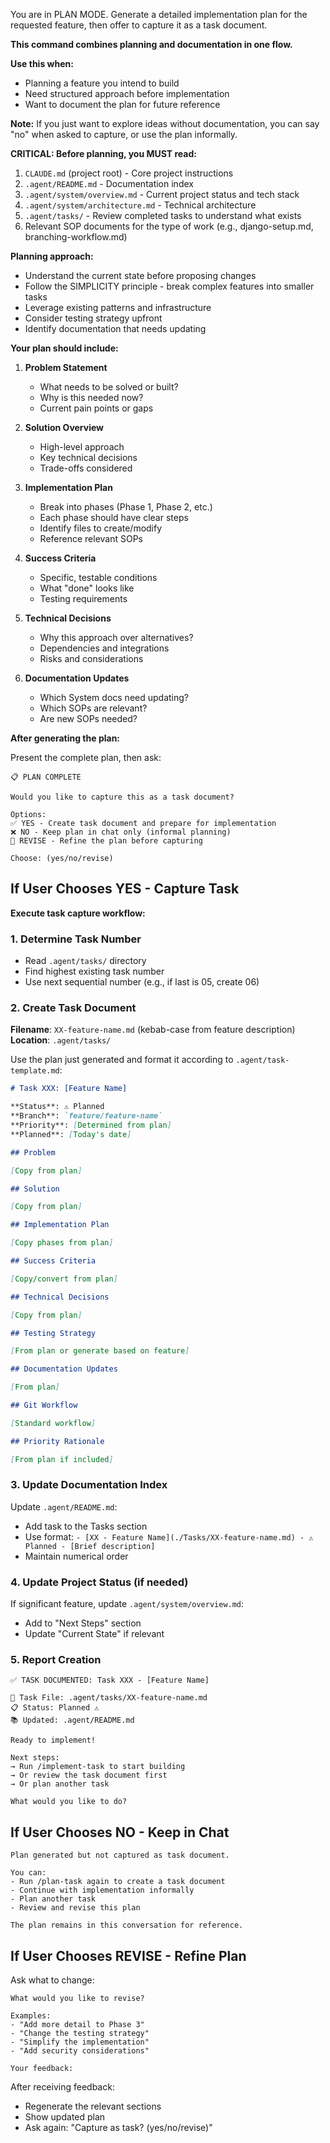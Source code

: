 You are in PLAN MODE. Generate a detailed implementation plan for the requested feature, then offer to capture it as a task document.

**This command combines planning and documentation in one flow.**

**Use this when:**
- Planning a feature you intend to build
- Need structured approach before implementation
- Want to document the plan for future reference

**Note:** If you just want to explore ideas without documentation, you can say "no" when asked to capture, or use the plan informally.

**CRITICAL: Before planning, you MUST read:**
1. `CLAUDE.md` (project root) - Core project instructions
2. `.agent/README.md` - Documentation index
3. `.agent/system/overview.md` - Current project status and tech stack
4. `.agent/system/architecture.md` - Technical architecture
5. `.agent/tasks/` - Review completed tasks to understand what exists
6. Relevant SOP documents for the type of work (e.g., django-setup.md, branching-workflow.md)

**Planning approach:**
- Understand the current state before proposing changes
- Follow the SIMPLICITY principle - break complex features into smaller tasks
- Leverage existing patterns and infrastructure
- Consider testing strategy upfront
- Identify documentation that needs updating

**Your plan should include:**

1. **Problem Statement**
   - What needs to be solved or built?
   - Why is this needed now?
   - Current pain points or gaps

2. **Solution Overview**
   - High-level approach
   - Key technical decisions
   - Trade-offs considered

3. **Implementation Plan**
   - Break into phases (Phase 1, Phase 2, etc.)
   - Each phase should have clear steps
   - Identify files to create/modify
   - Reference relevant SOPs

4. **Success Criteria**
   - Specific, testable conditions
   - What "done" looks like
   - Testing requirements

5. **Technical Decisions**
   - Why this approach over alternatives?
   - Dependencies and integrations
   - Risks and considerations

6. **Documentation Updates**
   - Which System docs need updating?
   - Which SOPs are relevant?
   - Are new SOPs needed?

**After generating the plan:**

Present the complete plan, then ask:

```
📋 PLAN COMPLETE

Would you like to capture this as a task document?

Options:
✅ YES - Create task document and prepare for implementation
❌ NO - Keep plan in chat only (informal planning)
🔄 REVISE - Refine the plan before capturing

Choose: (yes/no/revise)
```

## If User Chooses YES - Capture Task

**Execute task capture workflow:**

### 1. Determine Task Number
- Read `.agent/tasks/` directory
- Find highest existing task number
- Use next sequential number (e.g., if last is 05, create 06)

### 2. Create Task Document

**Filename**: `XX-feature-name.md` (kebab-case from feature description)
**Location**: `.agent/tasks/`

Use the plan just generated and format it according to `.agent/task-template.md`:

```markdown
# Task XXX: [Feature Name]

**Status**: ⚠️ Planned
**Branch**: `feature/feature-name`
**Priority**: [Determined from plan]
**Planned**: [Today's date]

## Problem

[Copy from plan]

## Solution

[Copy from plan]

## Implementation Plan

[Copy phases from plan]

## Success Criteria

[Copy/convert from plan]

## Technical Decisions

[Copy from plan]

## Testing Strategy

[From plan or generate based on feature]

## Documentation Updates

[From plan]

## Git Workflow

[Standard workflow]

## Priority Rationale

[From plan if included]
```

### 3. Update Documentation Index

Update `.agent/README.md`:
- Add task to the Tasks section
- Use format: `- [XX - Feature Name](./Tasks/XX-feature-name.md) - ⚠️ Planned - [Brief description]`
- Maintain numerical order

### 4. Update Project Status (if needed)

If significant feature, update `.agent/system/overview.md`:
- Add to "Next Steps" section
- Update "Current State" if relevant

### 5. Report Creation

```
✅ TASK DOCUMENTED: Task XXX - [Feature Name]

📄 Task File: .agent/tasks/XX-feature-name.md
📋 Status: Planned ⚠️
📚 Updated: .agent/README.md

Ready to implement!

Next steps:
→ Run /implement-task to start building
→ Or review the task document first
→ Or plan another task

What would you like to do?
```

## If User Chooses NO - Keep in Chat

```
Plan generated but not captured as task document.

You can:
- Run /plan-task again to create a task document
- Continue with implementation informally
- Plan another task
- Review and revise this plan

The plan remains in this conversation for reference.
```

## If User Chooses REVISE - Refine Plan

Ask what to change:
```
What would you like to revise?

Examples:
- "Add more detail to Phase 3"
- "Change the testing strategy"
- "Simplify the implementation"
- "Add security considerations"

Your feedback:
```

After receiving feedback:
- Regenerate the relevant sections
- Show updated plan
- Ask again: "Capture as task? (yes/no/revise)"